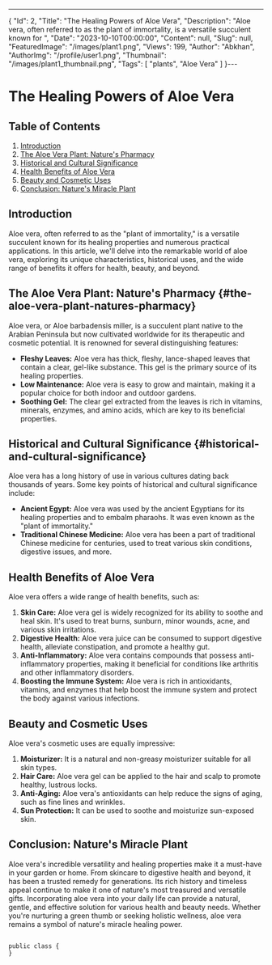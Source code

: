 ---
{
  "Id": 2,
  "Title": "The Healing Powers of Aloe Vera",
  "Description": "Aloe vera, often referred to as the plant of immortality, is a versatile succulent known for ",
  "Date": "2023-10-10T00:00:00",
  "Content": null,
  "Slug": null,
  "FeaturedImage": "/images/plant1.png",
  "Views": 199,
  "Author": "Abkhan",
  "AuthorImg": "/profile/user1.png",
  "Thumbnail": "/images/plant1_thumbnail.png",
  "Tags": [
    "plants",
    "Aloe Vera"
  ]
}---

# The Healing Powers of Aloe Vera

## Table of Contents
1. [Introduction](/The-Healing-Powers-of-Aloe-Vera/#introduction)
2. [The Aloe Vera Plant: Nature's Pharmacy](#the-aloe-vera-plant-natures-pharmacy)
3. [Historical and Cultural Significance](#historical-and-cultural-significance)
4. [Health Benefits of Aloe Vera](#health-benefits-of-aloe-vera)
5. [Beauty and Cosmetic Uses](#beauty-and-cosmetic-uses)
6. [Conclusion: Nature's Miracle Plant](/The-Healing-Powers-of-Aloe-Vera/#conclusion-natures-miracle-plant)

## <a name="introduction"></a> Introduction
Aloe vera, often referred to as the "plant of immortality," is a versatile succulent known for its healing properties and numerous practical applications. In this article, we'll delve into the remarkable world of aloe vera, exploring its unique characteristics, historical uses, and the wide range of benefits it offers for health, beauty, and beyond.

## The Aloe Vera Plant: Nature's Pharmacy {#the-aloe-vera-plant-natures-pharmacy}
Aloe vera, or Aloe barbadensis miller, is a succulent plant native to the Arabian Peninsula but now cultivated worldwide for its therapeutic and cosmetic potential. It is renowned for several distinguishing features:

- **Fleshy Leaves:** Aloe vera has thick, fleshy, lance-shaped leaves that contain a clear, gel-like substance. This gel is the primary source of its healing properties.
- **Low Maintenance:** Aloe vera is easy to grow and maintain, making it a popular choice for both indoor and outdoor gardens.
- **Soothing Gel:** The clear gel extracted from the leaves is rich in vitamins, minerals, enzymes, and amino acids, which are key to its beneficial properties.

## Historical and Cultural Significance {#historical-and-cultural-significance}
Aloe vera has a long history of use in various cultures dating back thousands of years. Some key points of historical and cultural significance include:

- **Ancient Egypt:** Aloe vera was used by the ancient Egyptians for its healing properties and to embalm pharaohs. It was even known as the "plant of immortality."
- **Traditional Chinese Medicine:** Aloe vera has been a part of traditional Chinese medicine for centuries, used to treat various skin conditions, digestive issues, and more.

## Health Benefits of Aloe Vera 
Aloe vera offers a wide range of health benefits, such as:

1. **Skin Care:** Aloe vera gel is widely recognized for its ability to soothe and heal skin. It's used to treat burns, sunburn, minor wounds, acne, and various skin irritations.
2. **Digestive Health:** Aloe vera juice can be consumed to support digestive health, alleviate constipation, and promote a healthy gut.
3. **Anti-Inflammatory:** Aloe vera contains compounds that possess anti-inflammatory properties, making it beneficial for conditions like arthritis and other inflammatory disorders.
4. **Boosting the Immune System:** Aloe vera is rich in antioxidants, vitamins, and enzymes that help boost the immune system and protect the body against various infections.

## Beauty and Cosmetic Uses 
Aloe vera's cosmetic uses are equally impressive:

1. **Moisturizer:** It is a natural and non-greasy moisturizer suitable for all skin types.
2. **Hair Care:** Aloe vera gel can be applied to the hair and scalp to promote healthy, lustrous locks.
3. **Anti-Aging:** Aloe vera's antioxidants can help reduce the signs of aging, such as fine lines and wrinkles.
4. **Sun Protection:** It can be used to soothe and moisturize sun-exposed skin.

## <a name="conclusion-natures-miracle-plant"></a> Conclusion: Nature's Miracle Plant 
Aloe vera's incredible versatility and healing properties make it a must-have in your garden or home. From skincare to digestive health and beyond, it has been a trusted remedy for generations. Its rich history and timeless appeal continue to make it one of nature's most treasured and versatile gifts. Incorporating aloe vera into your daily life can provide a natural, gentle, and effective solution for various health and beauty needs. Whether you're nurturing a green thumb or seeking holistic wellness, aloe vera remains a symbol of nature's miracle healing power.
 <pre><code class="language-csharp">
public class {
}

</code></pre>